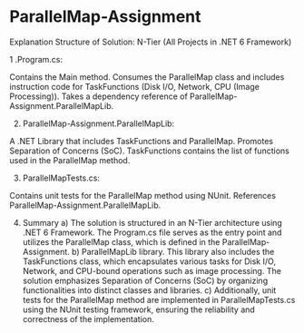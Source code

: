 # ParallelMap-Assignment

Explanation
Structure of Solution: N-Tier (All Projects in .NET 6 Framework)

1 .Program.cs:

Contains the Main method.
Consumes the ParallelMap class and includes instruction code for TaskFunctions (Disk I/O, Network, CPU (Image Processing)).
Takes a dependency reference of ParallelMap-Assignment.ParallelMapLib.

2. ParallelMap-Assignment.ParallelMapLib:

A .NET Library that includes TaskFunctions and ParallelMap.
Promotes Separation of Concerns (SoC).
TaskFunctions contains the list of functions used in the ParallelMap method.

3. ParallelMapTests.cs:

Contains unit tests for the ParallelMap method using NUnit.
References ParallelMap-Assignment.ParallelMapLib.

4. Summary
a) The solution is structured in an N-Tier architecture using .NET 6 Framework. The Program.cs file serves as the entry point and utilizes the ParallelMap class, which is defined in the ParallelMap-Assignment.
b) ParallelMapLib library. This library also includes the TaskFunctions class, which encapsulates various tasks for Disk I/O, Network, and CPU-bound operations such as image processing. The solution emphasizes Separation of Concerns (SoC) by organizing functionalities into distinct classes and libraries.
c) Additionally, unit tests for the ParallelMap method are implemented in ParallelMapTests.cs using the NUnit testing framework, ensuring the reliability and correctness of the implementation.
